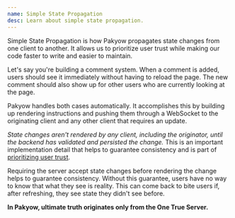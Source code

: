 ```yaml
---
name: Simple State Propagation
desc: Learn about simple state propagation.
---
```


Simple State Propagation is how Pakyow propagates state changes from one client
to another. It allows us to prioritize user trust while making our code faster
to write and easier to maintain.

Let's say you're building a comment system. When a comment is added, users
should see it immediately without having to reload the page. The new comment
should also show up for other users who are currently looking at the page.

Pakyow handles both cases automatically. It accomplishes this by building up
rendering instructions and pushing them through a WebSocket to the originating
client and any other client that requires an update.

*State changes aren't rendered by any client, including the originator, until the
backend has validated and persisted the change.* This is an important
implementation detail that helps to guarantee consistency and is part of
[prioritizing user trust](/docs/overview/prioritized-user-trust).

Requiring the server accept state changes before rendering the change helps to
guarantee consistency. Without this guarantee, users have no way to know that
what they see is reality. This can come back to bite users if, after refreshing,
they see state they didn't see before.

**In Pakyow, ultimate truth originates only from the One True Server.**

